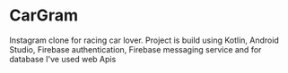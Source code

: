 # CarGram
Instagram clone for racing car lover. Project is build using Kotlin, Android Studio, Firebase authentication, Firebase messaging service and for database I've used web Apis
